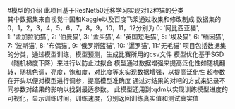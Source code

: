 #模型的介绍
此项目基于ResNet50迁移学习实现对12种猫的分类          
其中数据集来自视觉中国和Kaggle以及百度飞浆通过收集和修改制成
数据集的0，1，2，3，4，5，6，7，8，9，10，11，12分别为
    0: '阿比西亚猫',                
    1: '孟加拉豹猫',
    2: '伯曼猫',
    3: '孟买猫',
    4: '英国短毛猫',
    5: '埃及猫',
    6: '缅因猫',
    7: '波斯猫',
    8: '布偶猫',
    9: '俄罗斯蓝猫',
    10: '暹罗猫',
    11:'无毛猫'
项目包括数据集的分类，通过模型训练，模型预测，生成比赛所用的csv文件
模型优化基于SGD（随机梯度下降）来进行以防止过拟合
模型通过数据增强来提高泛化性如随机翻转，随机色调，亮度，饱和度，对比度等来实现数据增强，以提高泛化性
超参数在开头以便对模型进行调参，提高模型准确度
通过对结果的对吧的方式来记录不同参数对结果的影响以找到最适参数。
此模型还用到tqdm以实现训练模型进度的可视化，显示训练时间，训练速度，分别返回训练真实值和测试真实值

